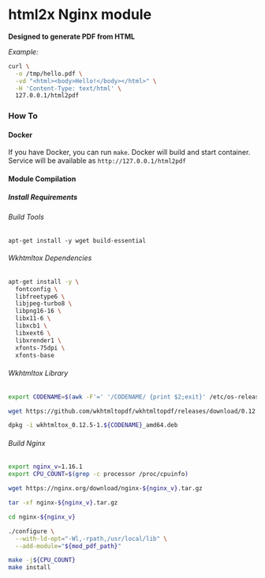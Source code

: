 
# html2x Nginx module

**Designed to generate PDF from HTML**

*Example:*
```sh
curl \
  -o /tmp/hello.pdf \
  -vd "<html><body>Hello!</body></html>" \
  -H 'Content-Type: text/html' \
  127.0.0.1/html2pdf
```

### How To

#### Docker

If you have Docker, you can run `make`.
Docker will build and start container.
Service will be available as `http://127.0.0.1/html2pdf`

#### Module Compilation

##### Install Requirements

###### Build Tools

`apt-get install -y wget build-essential`

###### Wkhtmltox Dependencies

```sh
apt-get install -y \
  fontconfig \
  libfreetype6 \
  libjpeg-turbo8 \
  libpng16-16 \
  libx11-6 \
  libxcb1 \
  libxext6 \
  libxrender1 \
  xfonts-75dpi \
  xfonts-base
```

###### Wkhtmltox Library

```sh
export CODENAME=$(awk -F'=' '/CODENAME/ {print $2;exit}' /etc/os-release)

wget https://github.com/wkhtmltopdf/wkhtmltopdf/releases/download/0.12.5/wkhtmltox_0.12.5-1.${CODENAME}_amd64.deb

dpkg -i wkhtmltox_0.12.5-1.${CODENAME}_amd64.deb
```

###### Build Nginx

```sh
export nginx_v=1.16.1
export CPU_COUNT=$(grep -c processor /proc/cpuinfo)

wget https://nginx.org/download/nginx-${nginx_v}.tar.gz

tar -xf nginx-${nginx_v}.tar.gz

cd nginx-${nginx_v}

./configure \
  --with-ld-opt="-Wl,-rpath,/usr/local/lib" \
  --add-module="${mod_pdf_path}"

make -j${CPU_COUNT}
make install
```


